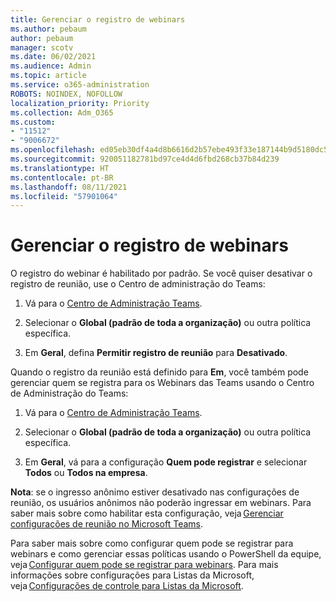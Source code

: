 ```yaml
---
title: Gerenciar o registro de webinars
ms.author: pebaum
author: pebaum
manager: scotv
ms.date: 06/02/2021
ms.audience: Admin
ms.topic: article
ms.service: o365-administration
ROBOTS: NOINDEX, NOFOLLOW
localization_priority: Priority
ms.collection: Adm_O365
ms.custom:
- "11512"
- "9006672"
ms.openlocfilehash: ed05eb30df4a4d8b6616d2b57ebe493f33e187144b9d5180dc508d7517326c8a
ms.sourcegitcommit: 920051182781bd97ce4d4d6fbd268cb37b84d239
ms.translationtype: HT
ms.contentlocale: pt-BR
ms.lasthandoff: 08/11/2021
ms.locfileid: "57901064"
---
```

# <a name="manage-webinar-registration"></a>Gerenciar o registro de webinars

O registro do webinar é habilitado por padrão. Se você quiser desativar o registro de reunião, use o Centro de administração do Teams: 

1. Vá para o [Centro de Administração Teams](https://admin.teams.microsoft.com/policies/meetings). 

2. Selecionar o **Global (padrão de toda a organização)** ou outra política específica. 

3. Em **Geral**, defina **Permitir registro de reunião** para **Desativado**. 

Quando o registro da reunião está definido para **Em**, você também pode gerenciar quem se registra para os Webinars das Teams usando o Centro de Administração do Teams: 

1. Vá para o [Centro de Administração Teams](https://admin.teams.microsoft.com/policies/meetings). 

2. Selecionar o **Global (padrão de toda a organização)** ou outra política específica. 

3. Em **Geral**, vá para a configuração **Quem pode registrar** e selecionar **Todos** ou **Todos na empresa**. 

**Nota**: se o ingresso anônimo estiver desativado nas configurações de reunião, os usuários anônimos não poderão ingressar em webinars. Para saber mais sobre como habilitar esta configuração, veja [Gerenciar configurações de reunião no Microsoft Teams](https://docs.microsoft.com/microsoftteams/meeting-settings-in-teams). 

Para saber mais sobre como configurar quem pode se registrar para webinars e como gerenciar essas políticas usando o PowerShell da equipe, veja [Configurar quem pode se registrar para webinars](https://docs.microsoft.com/microsoftteams/set-up-webinars?source=docs#configure-who-can-register-for-webinars). Para mais informações sobre configurações para Listas da Microsoft, veja [Configurações de controle para Listas da Microsoft](https://docs.microsoft.com/sharepoint/control-lists). 

 